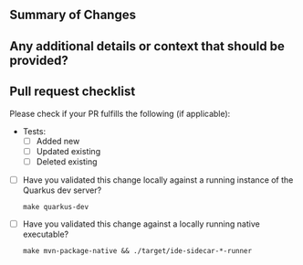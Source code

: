 <!-- Consider adding [ci skip] to the PR title if the PR does not change the source code or tests. -->

## Summary of Changes

<!-- Include a high-level overview of your implementation, including any alternatives you considered and items you'll address in follow-up PRs -->


## Any additional details or context that should be provided?

<!-- Behavior before/after, more technical details/screenshots, follow-on work that should be expected, links to discussions or issues, etc -->


## Pull request checklist

Please check if your PR fulfills the following (if applicable):

- Tests:
    - [ ] Added new
    - [ ] Updated existing
    - [ ] Deleted existing
- [ ] Have you validated this change locally against a running instance of the Quarkus dev server?
    ```shell
    make quarkus-dev
    ```
- [ ] Have you validated this change against a locally running native executable?
    ```shell
    make mvn-package-native && ./target/ide-sidecar-*-runner
    ```

